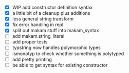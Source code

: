 - [x] WIP add constructor definition syntax
- [x] a little bit of a cleanup plus additions
- [x] less general string transform
- [x] fix error handling in repl
- [x] split out makam stuff into makam_syntax
- [ ] add makam.string_literal
- [ ] add proper tests
- [ ] typstring now handles polymorphic types
- [ ] ismonotyp to check whether something is polytyped
- [ ] add pretty printing
- [ ] be able to get syntax for existing constructor
